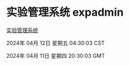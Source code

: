 # 实验管理系统 expadmin
[实验管理系统](http://219.139.198.135:56808/expadmin-782313d2-e1b1-4ea7-932e-3a55e6a1a4d0/)

2024年 04月 12日 星期五 04:30:03 CST

2024年 04月 11日 星期四 20:30:03 GMT
